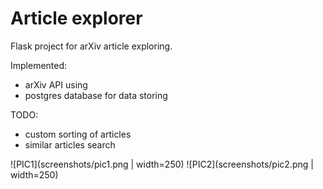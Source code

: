 # Article explorer

Flask project for arXiv article exploring.

Implemented:
- arXiv API using
- postgres database for data storing

TODO:
- custom sorting of articles
- similar articles search

![PIC1](screenshots/pic1.png | width=250)
![PIC2](screenshots/pic2.png | width=250)